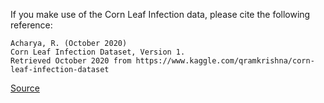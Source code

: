 If you make use of the Corn Leaf Infection data, please cite the following reference:

``` apa
Acharya, R. (October 2020) 
Corn Leaf Infection Dataset, Version 1. 
Retrieved October 2020 from https://www.kaggle.com/qramkrishna/corn-leaf-infection-dataset
```

[Source](https://www.kaggle.com/qramkrishna/corn-leaf-infection-dataset)